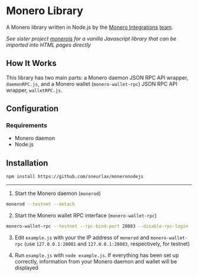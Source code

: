 # Monero Library
A Monero library written in Node.js by the [Monero Integrations](https://monerointegrations.com) [team](https://github.com/sneurlax/moneronodejs/graphs/contributors).

[//]: # (Update contributors link to https://github.com/monero-integrations/moneronodejs/graphs/contributors if/when it is merged in)

*See sister project [monerojs](https://github.com/sneurlax/monerojs) for a vanilla Javascript library that can be imported into HTML pages directly*

[//]: # (Update monerojs repository link to https://github.com/monero-integrations/monerojs if/when it is merged in)

## How It Works
This library has two main parts: a Monero daemon JSON RPC API wrapper, `daemonRPC.js`, and a Monero wallet (`monero-wallet-rpc`) JSON RPC API wrapper, `walletRPC.js`.

## Configuration
### Requirements
 - Monero daemon
 - Node.js

## Installation
```bash
npm install https://github.com/sneurlax/moneronodejs
```

---

1. Start the Monero daemon (`monerod`)
```bash
monerod --testnet --detach
```

2. Start the Monero wallet RPC interface (`monero-wallet-rpc`)
```bash
monero-wallet-rpc --testnet --rpc-bind-port 28083 --disable-rpc-login --wallet-dir /path/to/wallet/directory
```

3. Edit `example.js` with your the IP address of `monerod` and `monero-wallet-rpc` (use `127.0.0.1:28081` and `127.0.0.1:28083`, respectively, for testnet)

4. Run `example.js` with `node example.js`.  If everything has been set up correctly, information from your Monero daemon and wallet will be displayed
